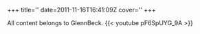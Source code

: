 +++
title=''
date=2011-11-16T16:41:09Z
cover=''
+++

All content belongs to GlennBeck.
{{< youtube pF6SpUYG_9A >}}
